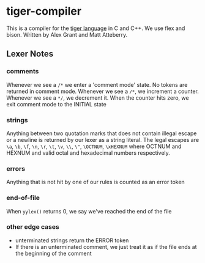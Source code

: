 # tiger-compiler

This is a compiler for the [tiger language](https://www.cs.princeton.edu/~appel/modern/) in C and C++. We use flex and bison. Written by Alex Grant and Matt Atteberry.

## Lexer Notes

### comments
Whenever we see a `/*` we enter a 'comment mode' state. No tokens are returned in comment mode. Whenever we see a `/*`, we increment a counter. Whenever we see a `*/`, we decrement it. When the counter hits zero, we exit comment mode to the INITIAL state
### strings
Anything between two quotation marks that does not contain illegal escape or a newline is returned by our lexer as a string literal. The legal escapes are `\a`, `\b`, `\f`, `\n`, `\r`, `\t`, `\v`, `\\`, `\"`, `\OCTNUM`, `\xHEXNUM` where OCTNUM and HEXNUM and valid octal and hexadecimal numbers respectively.
### errors
Anything that is not hit by one of our rules is counted as an error token
### end-of-file
When `yylex()` returns 0, we say we've reached the end of the file
### other edge cases
* unterminated strings return the ERROR token
* If there is an unterminated comment, we just treat it as if the file ends at the beginning of the comment

